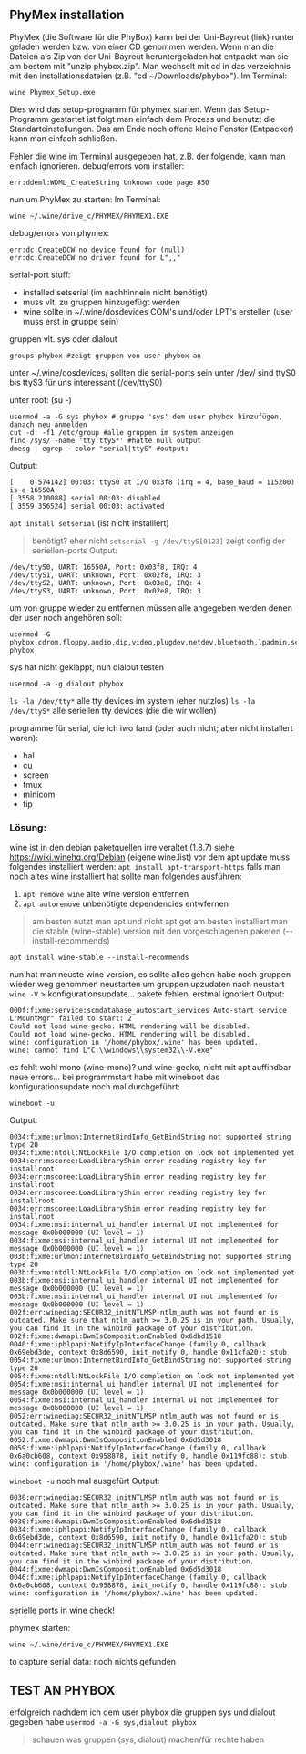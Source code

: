 ## PhyMex installation
PhyMex (die Software für die PhyBox) kann bei der Uni-Bayreut (link) runter geladen werden bzw. von einer CD genommen werden.
Wenn man die Dateien als Zip von der Uni-Bayreut heruntergeladen hat entpackt man sie am bestem mit "unzip phybox.zip".
Man wechselt mit cd in das verzeichnis mit den installationsdateien (z.B. "cd ~/Downloads/phybox").
Im Terminal:

    wine Phymex_Setup.exe

Dies wird das setup-programm für phymex starten.
Wenn das Setup-Programm gestartet ist folgt man einfach dem Prozess und benutzt die Standarteinstellungen.
Das am Ende noch offene kleine Fenster (Entpacker) kann man einfach schließen.

Fehler die wine im Terminal ausgegeben hat, z.B. der folgende, kann man einfach ignorieren.
debug/errors vom installer:

    err:ddeml:WDML_CreateString Unknown code page 850

nun um PhyMex zu starten:
Im Terminal:

    wine ~/.wine/drive_c/PHYMEX/PHYMEX1.EXE

debug/errors von phymex:

    err:dc:CreateDCW no device found for (null)
    err:dc:CreateDCW no driver found for L",,"


serial-port stuff:
- installed setserial (im nachhinnein nicht benötigt)
- muss vlt. zu gruppen hinzugefügt werden
- wine sollte in ~/.wine/dosdevices COM's und/oder LPT's erstellen (user muss erst in gruppe sein)

gruppen vlt. sys oder dialout

    groups phybox #zeigt gruppen von user phybox an

unter ~/.wine/dosdevices/ sollten die serial-ports sein
unter /dev/ sind ttyS0 bis ttyS3 für uns interessant (/dev/ttyS0)

unter root: (su -)

    usermod -a -G sys phybox # gruppe 'sys' dem user phybox hinzufügen, danach neu anmelden
    cut -d: -f1 /etc/group #alle gruppen im system anzeigen
    find /sys/ -name 'tty:ttyS*' #hatte null output
    dmesg | egrep --color "serial|ttyS" #output:
Output:

    [    0.574142] 00:03: ttyS0 at I/O 0x3f8 (irq = 4, base_baud = 115200) is a 16550A
    [ 3558.210088] serial 00:03: disabled
    [ 3559.356524] serial 00:03: activated

`apt install setserial` (ist nicht installiert)
 > benötigt? eher nicht
`setserial -g /dev/ttyS[0123]` zeigt config der seriellen-ports
Output:

    /dev/ttyS0, UART: 16550A, Port: 0x03f8, IRQ: 4
    /dev/ttyS1, UART: unknown, Port: 0x02f8, IRQ: 3
    /dev/ttyS2, UART: unknown, Port: 0x03e8, IRQ: 4
    /dev/ttyS3, UART: unknown, Port: 0x02e8, IRQ: 3

um von gruppe wieder zu entfernen müssen alle angegeben werden denen der user noch angehören soll:

    usermod -G phybox,cdrom,floppy,audio,dip,video,plugdev,netdev,bluetooth,lpadmin,scanner phybox
sys hat nicht geklappt, nun dialout testen

    usermod -a -g dialout phybox

`ls -la /dev/tty*` alle tty devices im system (eher nutzlos)
`ls -la /dev/ttyS*` alle seriellen tty devices (die die wir wollen)

programme für serial, die ich iwo fand (oder auch nicht; aber nicht installert waren):
 - hal
 - cu
 - screen
 - tmux
 - minicom
 - tip


### Lösung:
wine ist in den debian paketquellen irre veraltet (1.8.7)
siehe https://wiki.winehq.org/Debian
(eigene wine.list)
vor dem apt update muss folgendes installiert werden:
`apt install apt-transport-https`
falls man noch altes wine installiert hat sollte man folgendes ausführen:
 1. `apt remove wine` alte wine version entfernen
 2. `apt autoremove` unbenötigte dependencies entwfernen
 > am besten nutzt man apt und nicht apt get
am besten installiert man die stable (wine-stable) version mit den vorgeschlagenen paketen (--install-recommends)

    apt install wine-stable --install-recommends
nun hat man neuste wine version, es sollte alles gehen
habe noch gruppen wieder weg genommen
neustarten um gruppen upzudaten
nach neustart `wine -V` > konfigurationsupdate... pakete fehlen, erstmal ignoriert
Output:

    000f:fixme:service:scmdatabase_autostart_services Auto-start service L"MountMgr" failed to start: 2
    Could not load wine-gecko. HTML rendering will be disabled.
    Could not load wine-gecko. HTML rendering will be disabled.
    wine: configuration in '/home/phybox/.wine' has been updated.
    wine: cannot find L"C:\\windows\\system32\\-V.exe"

es fehlt wohl mono (wine-mono)? und wine-gecko, nicht mit apt auffindbar
neue errors... bei programmstart
habe mit wineboot das konfigurationsupdate noch mal durchgeführt:

    wineboot -u
Output:

    0034:fixme:urlmon:InternetBindInfo_GetBindString not supported string type 20
    0034:fixme:ntdll:NtLockFile I/O completion on lock not implemented yet
    0034:err:mscoree:LoadLibraryShim error reading registry key for installroot
    0034:err:mscoree:LoadLibraryShim error reading registry key for installroot
    0034:err:mscoree:LoadLibraryShim error reading registry key for installroot
    0034:err:mscoree:LoadLibraryShim error reading registry key for installroot
    0034:fixme:msi:internal_ui_handler internal UI not implemented for message 0x0b000000 (UI level = 1)
    0034:fixme:msi:internal_ui_handler internal UI not implemented for message 0x0b000000 (UI level = 1)
    003b:fixme:urlmon:InternetBindInfo_GetBindString not supported string type 20
    003b:fixme:ntdll:NtLockFile I/O completion on lock not implemented yet
    003b:fixme:msi:internal_ui_handler internal UI not implemented for message 0x0b000000 (UI level = 1)
    003b:fixme:msi:internal_ui_handler internal UI not implemented for message 0x0b000000 (UI level = 1)
    002f:err:winediag:SECUR32_initNTLMSP ntlm_auth was not found or is outdated. Make sure that ntlm_auth >= 3.0.25 is in your path. Usually, you can find it in the winbind package of your distribution.
    002f:fixme:dwmapi:DwmIsCompositionEnabled 0x6dbd1518
    0040:fixme:iphlpapi:NotifyIpInterfaceChange (family 0, callback 0x69ebd3de, context 0x8d6590, init_notify 0, handle 0x11cfa20): stub
    0054:fixme:urlmon:InternetBindInfo_GetBindString not supported string type 20
    0054:fixme:ntdll:NtLockFile I/O completion on lock not implemented yet
    0054:fixme:msi:internal_ui_handler internal UI not implemented for message 0x0b000000 (UI level = 1)
    0054:fixme:msi:internal_ui_handler internal UI not implemented for message 0x0b000000 (UI level = 1)
    0052:err:winediag:SECUR32_initNTLMSP ntlm_auth was not found or is outdated. Make sure that ntlm_auth >= 3.0.25 is in your path. Usually, you can find it in the winbind package of your distribution.
    0052:fixme:dwmapi:DwmIsCompositionEnabled 0x6d5d3018
    0059:fixme:iphlpapi:NotifyIpInterfaceChange (family 0, callback 0x6a0cb608, context 0x958878, init_notify 0, handle 0x119fc88): stub
    wine: configuration in '/home/phybox/.wine' has been updated.

`wineboot -u` noch mal ausgefürt
Output:

    0030:err:winediag:SECUR32_initNTLMSP ntlm_auth was not found or is outdated. Make sure that ntlm_auth >= 3.0.25 is in your path. Usually, you can find it in the winbind package of your distribution.
    0030:fixme:dwmapi:DwmIsCompositionEnabled 0x6dbd1518
    0034:fixme:iphlpapi:NotifyIpInterfaceChange (family 0, callback 0x69ebd3de, context 0x8d6590, init_notify 0, handle 0x11cfa20): stub
    0044:err:winediag:SECUR32_initNTLMSP ntlm_auth was not found or is outdated. Make sure that ntlm_auth >= 3.0.25 is in your path. Usually, you can find it in the winbind package of your distribution.
    0044:fixme:dwmapi:DwmIsCompositionEnabled 0x6d5d3018
    0046:fixme:iphlpapi:NotifyIpInterfaceChange (family 0, callback 0x6a0cb608, context 0x958878, init_notify 0, handle 0x119fc88): stub
    wine: configuration in '/home/phybox/.wine' has been updated.

serielle ports in wine check!

phymex starten:

    wine ~/.wine/drive_c/PHYMEX/PHYMEX1.EXE

to capture serial data:
 noch nichts gefunden


## TEST AN PHYBOX
erfolgreich nachdem ich dem user phybox die gruppen sys und dialout gegeben habe
`usermod -a -G sys,dialout phybox`
> schauen was gruppen (sys, dialout) machen/für rechte haben
